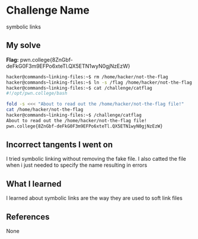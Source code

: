 # Challenge Name
symbolic links

## My solve
**Flag:** pwn.college{8ZnGbf-deFkG0F3m9EFPo6xteTl.QX5ETN1wyN0gjNzEzW}

```bash
hacker@commands~linking-files:~$ rm /home/hacker/not-the-flag
hacker@commands~linking-files:~$ ln -s /flag /home/hacker/not-the-flag
hacker@commands~linking-files:~$ cat /challenge/catflag
#!/opt/pwn.college/bash

fold -s <<< "About to read out the /home/hacker/not-the-flag file!"
cat /home/hacker/not-the-flag
hacker@commands~linking-files:~$ /challenge/catflag
About to read out the /home/hacker/not-the-flag file!
pwn.college{8ZnGbf-deFkG0F3m9EFPo6xteTl.QX5ETN1wyN0gjNzEzW}
```
## Incorrect tangents I went on
I tried symbolic linking without removing the fake file. I also catted the file when i just needed to specify the name resulting in errors

## What I learned
I learned about symbolic links are the way they are used to soft link files
## References 
None
